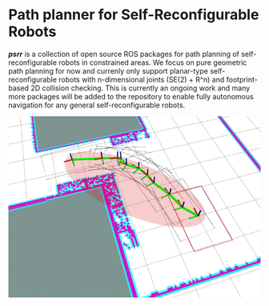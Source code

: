 # Path planner for Self-Reconfigurable Robots

***psrr*** is a collection of open source ROS packages for path planning of self-reconfigurable robots in constrained areas. We focus on pure geometric path planning for now and currenly only support planar-type self-reconfigurable robots with n-dimensional joints (SE(2) + R^n) and footprint-based 2D collision checking. This is currently an ongoing work and many more packages will be added to the repository to enable fully autonomous navigation for any general self-reconfigurable robots.

<img src="assets/img0.png" width="772pix" />
